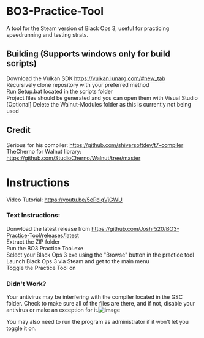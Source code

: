 # BO3-Practice-Tool
A tool for the Steam version of Black Ops 3, useful for practicing speedrunning and testing strats.

## Building (Supports windows only for build scripts)  
Download the Vulkan SDK  https://vulkan.lunarg.com/#new_tab  
Recursively clone repository with your preferred method  
Run Setup.bat located in the scripts folder  
Project files should be generated and you can open them with Visual Studio  
[Optional] Delete the Walnut-Modules folder as this is currently not being used  

 ## Credit
Serious for his compiler: https://github.com/shiversoftdev/t7-compiler  
TheCherno for Walnut library: https://github.com/StudioCherno/Walnut/tree/master

# **Instructions**  
Video Tutorial: https://youtu.be/5ePclqVjGWU

### Text Instructions:

Donwload the latest release from https://github.com/Joshr520/BO3-Practice-Tool/releases/latest  
Extract the ZIP folder  
Run the BO3 Practice Tool.exe  
Select your Black Ops 3 exe using the "Browse" button in the practice tool  
Launch Black Ops 3 via Steam and get to the main menu  
Toggle the Practice Tool on

### Didn't Work?

Your antivirus may be interfering with the compiler located in the GSC folder. Check to make sure all of the files are there, and if not, disable your antivirus or make an exception for it.![image](https://user-images.githubusercontent.com/46543060/236297123-382e4d01-5590-45c4-b1bc-3667f99be64e.png)


You may also need to run the program as administrator if it won't let you toggle it on.
